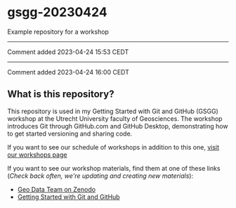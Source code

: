 # gsgg-20230424

Example repository for a workshop

***

Comment added 2023-04-24 15:53 CEDT

*** 

Comment added 2023-04-24 16:00 CEDT

## What is this repository?

This repository is used in my Getting Started with Git and GitHub (GSGG) workshop at the Utrecht University faculty of Geosciences. The workshop introduces Git through GitHub.com and GitHub Desktop, demonstrating how to get started versioning and sharing code. 

If you want to see our schedule of workshops in addition to this one, [visit our workshops page](https://geo-data-support.sites.uu.nl/workshops/)

If you want to see our workshop materials, find them at one of these links (*Check back often, we're updating and creating new materials*):

* [Geo Data Team on Zenodo](https://zenodo.org/communities/uu-geo-data-team)
* [Getting Started with Git and GitHub](https://doi.org/10.5281/zenodo.7740061)
